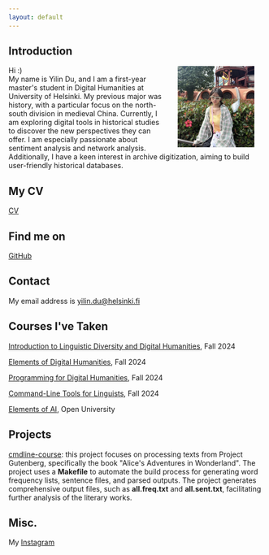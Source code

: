 ```yaml
---
layout: default
---
```


## Introduction

<img src="assets/images/rei_picture.jpg" alt="Photo" hspace="20" width="30%" align="right"/> Hi :)<br>My name is Yilin Du, and I am a first-year master's student in Digital Humanities at University of Helsinki. My previous major was history, with a particular focus on the north-south division in medieval China. Currently, I am exploring digital tools in historical studies to discover the new perspectives they can offer. I am especially passionate about sentiment analysis and network analysis. Additionally, I have a keen interest in archive digitization, aiming to build user-friendly historical databases.

## My CV
[CV](https://www.overleaf.com/read/nvyqvdxpjvqg#3c9657)

## Find me on

[GitHub](https://github.com/yilinnDU)

## Contact

My email address is yilin.du@helsinki.fi

## Courses I've Taken

[Introduction to Linguistic Diversity and Digital Humanities](https://studies.helsinki.fi/courses/course-unit/otm-0cbf2f3d-6cbe-4689-8903-e68ddae3bffe?cpId=hy-lv-75), Fall 2024

[Elements of Digital Humanities](https://studies.helsinki.fi/courses/course-unit/otm-d340beec-c8a9-4df7-81ac-3674fcc6091d?cpId=hy-lv-75), Fall 2024

[Programming for Digital Humanities](https://studies.helsinki.fi/courses/course-unit/otm-76e485d6-7340-4bc1-97f4-9d4e1eb5e306?cpId=hy-lv-75), Fall 2024

[Command-Line Tools for Linguists](https://studies.helsinki.fi/courses/course-implementation/hy-opt-cur-2425-261401a1-c550-4436-91b9-7edf4a1a3b57/KIK-LG221), Fall 2024

[Elements of AI](https://studies.helsinki.fi/courses/course-implementation/otm-36050822-46c3-4a60-ab47-7f49eb40e513/TKT21018), Open University

## Projects

[cmdline-course](https://github.com/yilinnDU/cmdline-course): this project focuses on processing texts from Project Gutenberg, specifically the book "Alice's Adventures in Wonderland". The project uses a **Makefile** to automate the build process for generating word frequency lists, sentence files, and parsed outputs. The project generates comprehensive output files, such as **all.freq.txt** and **all.sent.txt**, facilitating further analysis of the literary works.

## Misc. 

My [Instagram](https://www.instagram.com/ylinndu/) 
